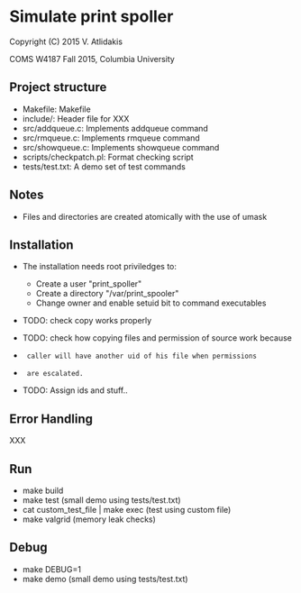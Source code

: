 Simulate print spoller
==
Copyright (C) 2015 V. Atlidakis

COMS W4187 Fall 2015, Columbia University

## Project structure

* Makefile: Makefile
* include/: Header file for XXX
* src/addqueue.c: Implements addqueue command
* src/rmqueue.c: Implements rmqueue command
* src/showqueue.c: Implements showqueue command
* scripts/checkpatch.pl: Format checking script
* tests/test.txt: A demo set of test commands

## Notes
* Files and directories are created atomically with the use of umask

## Installation
* The installation needs root priviledges to:
  - Create a user "print_spoller"
  - Create a directory "/var/print_spooler"
  - Change owner and enable setuid bit to command executables

 * TODO: check copy works properly
 * TODO: check how copying files and permission of source work because
 * 		caller will have another uid of his file when permissions
 * 		are escalated.
 * TODO: Assign ids and stuff..



## Error Handling
XXX

## Run
* make build
* make test (small demo using tests/test.txt)
* cat custom_test_file | make exec (test using custom file)
* make valgrid (memory leak checks)

## Debug
* make DEBUG=1
* make demo (small demo using tests/test.txt)
